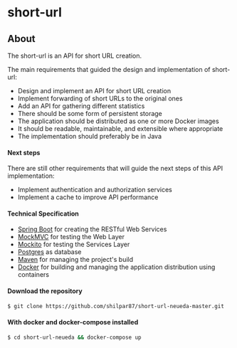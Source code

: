 # short-url
> 

## About

The short-url is an API for short URL creation.  

The main requirements that guided the design and implementation of short-url:
*	Design and implement an API for short URL creation
*	Implement forwarding of short URLs to the original ones
*	Add an API for gathering different statistics
*	There should be some form of persistent storage
*	The application should be distributed as one or more Docker images
*	It should be readable, maintainable, and extensible where appropriate
*	The implementation should preferably be in Java

#### Next steps

There are still other requirements that will guide the next steps of this API implementation:
* Implement authentication and authorization services
* Implement a cache to improve API performance

#### Technical Specification
* [Spring Boot](http://spring.io/projects/spring-boot) for creating the RESTful Web Services
* [MockMVC](https://spring.io/guides/gs/testing-web/) for testing the Web Layer
* [Mockito](https://site.mockito.org/) for testing the Services Layer
* [Postgres](https://www.postgresql.org/) as database
* [Maven](https://maven.apache.org/) for managing the project's build
* [Docker](https://www.docker.com/) for building and managing the application distribution using containers 

#### Download the repository
```sh
$ git clone https://github.com/shilpar87/short-url-neueda-master.git
```
#### With docker and docker-compose installed
```sh
$ cd short-url-neueda && docker-compose up
```

